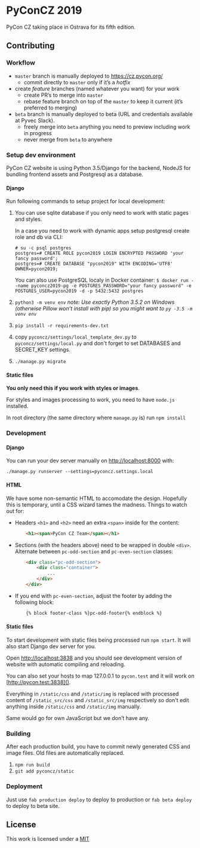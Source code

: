 PyConCZ 2019
============

PyCon CZ taking place in Ostrava for its fifth edition.

Contributing
------------

### Workflow

- `master` branch is manually deployed to https://cz.pycon.org/
    - commit directly to `master` only if it’s a _hotfix_ 
- create _feature_ branches (named whatever you want) for your work
    - create PR’s to merge into `master`
    - rebase feature branch on top of the `master` to keep it current (it’s preferred to merging)
- `beta` branch is manually deployed to beta (URL and credentials available at Pyvec Slack).
    - freely merge into `beta` anything you need to preview including work in progress
    - never merge from `beta` to anywhere


### Setup dev environment

PyCon CZ website is using Python 3.5/Django for the backend, NodeJS for
bundling frontend assets and Postgresql as a database.


#### Django

Run following commands to setup project for local development:

1.  You can use sqlite database if you only need to work with static pages and styles. 
    
    In a case you need to work with dynamic apps setup postgresql create role and db via CLI:

    ```
    # su -c psql postgres
    postgres=# CREATE ROLE pycon2019 LOGIN ENCRYPTED PASSWORD 'your fancy password';
    postgres=# CREATE DATABASE "pycon2019" WITH ENCODING='UTF8' OWNER=pycon2019;
    ```

    You can also use PostgreSQL localy in Docker container:
    `$ docker run --name pyconcz2019-pg -e POSTGRES_PASSWORD="your fancy password" -e POSTGRES_USER=pycon2019 -d -p 5432:5432 postgres`

1.  `python3 -m venv env` _note: Use exactly Python 3.5.2 on Windows (otherwise Pillow won't install with pip) so you might want to `py -3.5 -m venv env`_
1.  `pip install -r requirements-dev.txt`
1.  copy `pyconcz/settings/local_template_dev.py` to `pyconcz/settings/local.py`
    and don't forget to set DATABASES and SECRET_KEY settings.
1.  `./manage.py migrate`


#### Static files

**You only need this if you work with styles or images**. 

For styles and images processing to work, you need to have `node.js` installed.

In root directory (the same directory where `manage.py` is) run `npm install`


### Development

#### Django

You can run your dev server manually on [http://localhost:8000]() with:

`./manage.py runserver --settings=pyconcz.settings.local`


#### HTML

We have some non-semantic HTML to accomodate the design.
Hopefully this is temporary, until a CSS wizard tames the madness.
Things to watch out for:

* Headers `<h1>` and `<h2>` need an extra `<span>` inside for the content:

  ```html
      <h1><span>PyCon CZ Team</span></h1>
  ```

* Sections (with the headers above) need to be wrapped in double `<div>`.
  Alternate between `pc-odd-section` and `pc-even-section` classes:

  ```html
      <div class="pc-odd-section">
          <div class="container">
              ...
          </div>
      </div>
  ```

* If you end with `pc-even-section`, adjust the footer by adding the
  following block:

    ```html
        {% block footer-class %}pc-odd-footer{% endblock %}
    ```

#### Static files

To start development with static files being processed run `npm start`. It will also start Django dev server for you.

Open [http://localhost:3838]() and you should see development version of website with automatic compiling and reloading.

You can also set your hosts to map 127.0.0.1 to `pycon.test` and it will work on [http://pycon.test:3838]().

Everything in `/static/css` and `/static/img` is replaced with 
processed content of `/static_src/css` and `/static_src/img` respectively so don't edit anything inside `/static/css` and `/static/img` manually.

Same would go for own JavaScript but we don’t have any.


### Building

After each production build, you have to commit newly generated CSS and image files.
Old files are automatically replaced.

1. `npm run build`
1. `git add pyconcz/static`


### Deployment

Just use `fab production deploy` to deploy to production or `fab beta deploy` to deploy to beta site.

License
-------

This work is licensed under a [MIT](./LICENSE.md)
